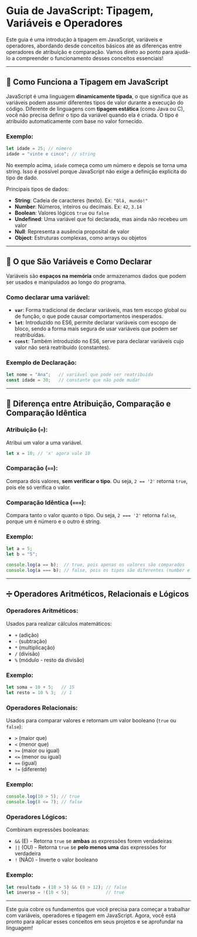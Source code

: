 # Guia de JavaScript: Tipagem, Variáveis e Operadores

Este guia é uma introdução à tipagem em JavaScript, variáveis e operadores, abordando desde conceitos básicos até as diferenças entre operadores de atribuição e comparação. Vamos direto ao ponto para ajudá-lo a compreender o funcionamento desses conceitos essenciais!

---

## 📜 Como Funciona a Tipagem em JavaScript

JavaScript é uma linguagem **dinamicamente tipada**, o que significa que as variáveis podem assumir diferentes tipos de valor durante a execução do código. Diferente de linguagens com **tipagem estática** (como Java ou C), você não precisa definir o tipo da variável quando ela é criada. O tipo é atribuído automaticamente com base no valor fornecido.

### Exemplo:
```javascript
let idade = 25; // número
idade = "vinte e cinco"; // string
```

No exemplo acima, `idade` começa como um número e depois se torna uma string. Isso é possível porque JavaScript não exige a definição explícita do tipo de dado.

Principais tipos de dados:
- **String**: Cadeia de caracteres (texto). Ex: `"Olá, mundo!"`
- **Number**: Números, inteiros ou decimais. Ex: `42`, `3.14`
- **Boolean**: Valores lógicos `true` ou `false`
- **Undefined**: Uma variável que foi declarada, mas ainda não recebeu um valor
- **Null**: Representa a ausência proposital de valor
- **Object**: Estruturas complexas, como arrays ou objetos

---

## 📌 O que São Variáveis e Como Declarar

Variáveis são **espaços na memória** onde armazenamos dados que podem ser usados e manipulados ao longo do programa.

### Como declarar uma variável:
- **`var`**: Forma tradicional de declarar variáveis, mas tem escopo global ou de função, o que pode causar comportamentos inesperados.
- **`let`**: Introduzido no ES6, permite declarar variáveis com escopo de bloco, sendo a forma mais segura de usar variáveis que podem ser reatribuídas.
- **`const`**: Também introduzido no ES6, serve para declarar variáveis cujo valor não será reatribuído (constantes).

### Exemplo de Declaração:
```javascript
let nome = "Ana";   // variável que pode ser reatribuída
const idade = 30;   // constante que não pode mudar
```

---

## 🔄 Diferença entre Atribuição, Comparação e Comparação Idêntica

### **Atribuição (`=`)**:
Atribui um valor a uma variável.
```javascript
let x = 10; // 'x' agora vale 10
```

### **Comparação (`==`)**:
Compara dois valores, **sem verificar o tipo**. Ou seja, `2 == '2'` retorna `true`, pois ele só verifica o valor.

### **Comparação Idêntica (`===`)**:
Compara tanto o valor quanto o tipo. Ou seja, `2 === '2'` retorna `false`, porque um é número e o outro é string.

### Exemplo:
```javascript
let a = 5;
let b = "5";

console.log(a == b);  // true, pois apenas os valores são comparados
console.log(a === b); // false, pois os tipos são diferentes (number e string)
```

---

## ➗ Operadores Aritméticos, Relacionais e Lógicos

### **Operadores Aritméticos**:
Usados para realizar cálculos matemáticos:
- `+` (adição)
- `-` (subtração)
- `*` (multiplicação)
- `/` (divisão)
- `%` (módulo - resto da divisão)

### Exemplo:
```javascript
let soma = 10 + 5;   // 15
let resto = 10 % 3;  // 1
```

### **Operadores Relacionais**:
Usados para comparar valores e retornam um valor booleano (`true` ou `false`):
- `>` (maior que)
- `<` (menor que)
- `>=` (maior ou igual)
- `<=` (menor ou igual)
- `==` (igual)
- `!=` (diferente)

### Exemplo:
```javascript
console.log(10 > 5); // true
console.log(8 <= 7); // false
```

### **Operadores Lógicos**:
Combinam expressões booleanas:
- `&&` (E) - Retorna `true` se **ambas** as expressões forem verdadeiras
- `||` (OU) - Retorna `true` se **pelo menos uma** das expressões for verdadeira
- `!` (NÃO) - Inverte o valor booleano

### Exemplo:
```javascript
let resultado = (10 > 5) && (8 > 12); // false
let inverso = !(10 < 5);              // true
```

---

Este guia cobre os fundamentos que você precisa para começar a trabalhar com variáveis, operadores e tipagem em JavaScript. Agora, você está pronto para aplicar esses conceitos em seus projetos e se aprofundar na linguagem!

